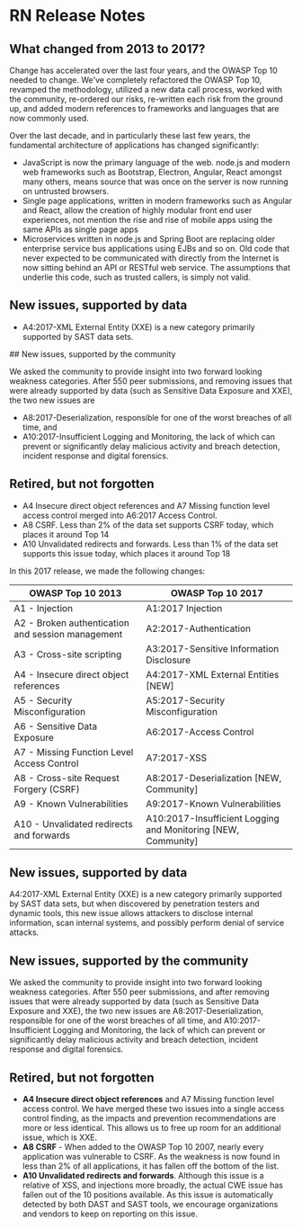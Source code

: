 # RN Release Notes

## What changed from 2013 to 2017?​

​Change has accelerated over the last four years, and the OWASP Top 10 needed to change. We've completely refactored the OWASP Top 10, revamped the methodology, utilized a new data call process, worked with the community, re-ordered our risks, re-written each risk from the ground up, and added modern references to frameworks and languages that are now commonly used. ​

Over the last decade, and in particularly these last few years, the fundamental architecture of applications has changed significantly:​

* JavaScript is now the primary language of the web. node.js and modern web frameworks such as Bootstrap, Electron, Angular, React amongst many others, means source that was once on the server is now running on untrusted browsers. ​
* Single page applications, written in modern frameworks such as Angular and React, allow the creation of highly modular front end user experiences, not mention the rise and rise of mobile apps using the same APIs as single page apps​
* Microservices written in node.js and Spring Boot are replacing older enterprise service bus applications using EJBs and so on. Old code that never expected to be communicated with directly from the Internet is now sitting behind an API or RESTful web service. The assumptions that underlie this code, such as trusted callers, is simply not valid. ​​

## New issues, supported by data​

* A4:2017-XML External Entity (XXE) is a new category primarily supported by SAST data sets. ​

​## New issues, supported by the community​

We asked the community to provide insight into two forward looking weakness categories. After 550 peer submissions, and  removing issues that were already supported by data (such as Sensitive Data Exposure and XXE), the two new issues are ​

* A8:2017-Deserialization, responsible for one of the worst breaches of all time, and​
* A10:2017-Insufficient Logging and Monitoring, the lack of which can prevent or significantly delay malicious activity and breach detection, incident response and digital forensics.​

## Retired, but not forgotten​

* A4 Insecure direct object references and A7 Missing function level access control merged into A6:2017 Access Control.​
* A8 CSRF. Less than 2% of the data set supports CSRF today, which places it around Top 14 ​
* A10 Unvalidated redirects and forwards. Less than 1% of the data set supports this issue today, which places it around Top 18​

In this 2017 release, we made the following changes:

| OWASP Top 10 2013 | OWASP Top 10 2017 |
| -- | -- |
| A1 - Injection | A1:2017 Injection |
| A2 - Broken authentication and session management | A2:2017-Authentication |
| A3 - Cross-site scripting | A3:2017-Sensitive Information Disclosure |
| A4 - Insecure direct object references | A4:2017-XML External Entities [NEW] |
| A5 - Security Misconfiguration | A5:2017-Security Misconfiguration |
| A6 - Sensitive Data Exposure | A6:2017-Access Control |
| A7 - Missing Function Level Access Control | A7:2017-XSS |
| A8 - Cross-site Request Forgery (CSRF) | A8:2017-Deserialization [NEW, Community] |
| A9 - Known Vulnerabilities | A9:2017-Known Vulnerabilities |
| A10 - Unvalidated redirects and forwards | A10:2017-Insufficient Logging and Monitoring [NEW, Community] |

## New issues, supported by data

A4:2017-XML External Entity (XXE) is a new category primarily supported by SAST data sets, but when discovered by penetration testers and dynamic tools, this new issue allows attackers to disclose internal information, scan internal systems, and possibly perform denial of service attacks.

## New issues, supported by the community

We asked the community to provide insight into two forward looking weakness categories. After 550 peer submissions, and after removing issues that were already supported by data (such as Sensitive Data Exposure and XXE), the two new issues are A8:2017-Deserialization, responsible for one of the worst breaches of all time, and A10:2017-Insufficient Logging and Monitoring, the lack of which can prevent or significantly delay malicious activity and breach detection, incident response and digital forensics.

## Retired, but not forgotten

* **A4 Insecure direct object references** and A7 Missing function level access control. We have merged these two issues into a single access control finding, as the impacts and prevention recommendations are more or less identical. This allows us to free up room for an additional issue, which is XXE.
* **A8 CSRF** - When added to the OWASP Top 10 2007, nearly every application was vulnerable to CSRF. As the weakness is now found in less than 2% of all applications, it has fallen off the bottom of the list. 
* **A10 Unvalidated redirects and forwards**. Although this issue is a relative of XSS, and injections more broadly, the actual CWE issue has fallen out of the 10 positions available. As this issue is automatically detected by both DAST and SAST tools, we encourage organizations and vendors to keep on reporting on this issue.
